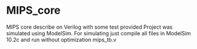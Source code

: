 # MIPS_core
MIPS core describe on Verilog with some test provided
Project was simulated using ModelSim.
For simulating just compile all files in ModelSim 10.2c and run without optimization mips_tb.v

